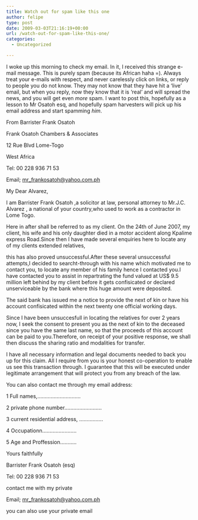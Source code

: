 ```yaml
---
title: Watch out for spam like this one
author: felipe
type: post
date: 2009-03-03T21:16:19+00:00
url: /watch-out-for-spam-like-this-one/
categories:
  - Uncategorized

---
```

I woke up this morning to check my email. In it, I received this strange e-mail message. This is purely spam (because its African haha =). Always treat your e-mails with respect, and never carelessly click on links, or reply to people you do not know. They may not know that they have hit a &#8216;live&#8217; email, but when you reply, now they know that it is &#8216;real&#8217; and will spread the news, and you will get even _more_ spam. I want to post this, hopefully as a lesson to Mr Osatoh esq, and hopefully spam harvesters will pick up his email address and start spamming _him_.

From Barrister Frank Osatoh
  
Frank Osatoh Chambers & Associates
  
12 Rue Blvd Lome-Togo
  
West Africa
  
Tel: 00 228 936 71 53
  
Email; mr_frankosatoh@yahoo.com.ph

My Dear Alvarez,

I am Barrister Frank Osatoh ,a solicitor at law, personal attorney to Mr.J.C. Alvarez , a national of your country,who used to work as a contractor in Lome Togo.

Here in after shall be referred to as my client. On the 24th of June 2007, my client, his wife and his only daughter died in a motor accident along Kpalime express Road.Since then I have made several enquiries here to locate any of my clients extended relatives,

this has also proved unsuccessful.After these several unsuccessful attempts,I decided to searcht-through with his name which motivated me to contact you, to locate any member of his family hence I contacted you.I have contacted you to assist in repartrating the fund valued at US$ 9.5 million left behind by my client before it gets confisicated or declared unserviceable by the bank where this huge amount were deposited.

The said bank has issued me a notice to provide the next of kin or have his account confisicated within the next twenty one official working days.

Since I have been unsuccesfull in locating the relatives for over 2 years now, I seek the consent to present you as the next of kin to the deceased since you have the same last name, so that the proceeds of this account can be paid to you.Therefore, on receipt of your positive response, we shall then discuss the sharing ratio and modalities for transfer.

I have all necessary information and legal documents needed to back you up for this claim. All I require from you is your honest co-operation to enable us see this transaction through. I guarantee that this will be executed under legitimate arrangement that will protect you from any breach of the law.
  
You can also contact me through my email address:

1 Full names,&#8230;&#8230;&#8230;&#8230;&#8230;&#8230;&#8230;&#8230;&#8230;..
  
2 private phone number&#8230;&#8230;&#8230;&#8230;&#8230;&#8230;&#8230;&#8230;.
  
3 current residential address, &#8230;&#8230;&#8230;&#8230;&#8230;.
  
4 Occupationn&#8230;&#8230;&#8230;&#8230;&#8230;&#8230;&#8230;..
  
5 Age and Proffession&#8230;&#8230;&#8230;..

Yours faithfully
  
Barrister Frank Osatoh (esq)
  
Tel: 00 228 936 71 53
  
contact me with my private
  
Email; mr_frankosatoh@yahoo.com.ph
  
you can also use your private email